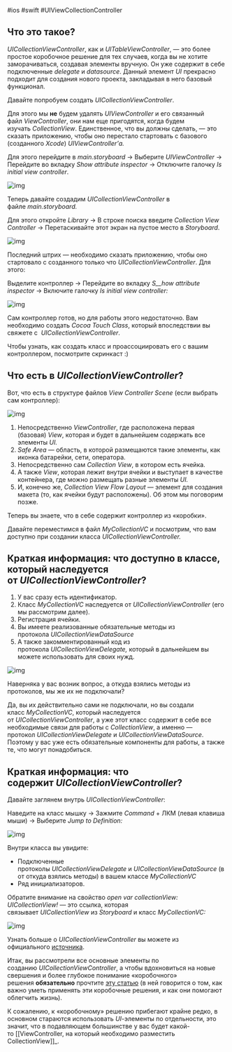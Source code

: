 #ios #swift #UIViewCollectionController

## **Что это такое?** 

_UICollectionViewController_, как и _UITableViewController_, — это более простое коробочное решение для тех случаев, когда вы не хотите заморачиваться, создавая элементы вручную. Он уже содержит в себе подключенные _delegate_ и _datasource_. Данный элемент _UI_ прекрасно подходит для создания нового проекта, закладывая в него базовый функционал.

Давайте попробуем создать _UICollectionViewController_.

Для этого мы **не** будем удалять _UIViewController_ и его связанный файл _ViewController_, они нам еще пригодятся, когда будем изучать _CollectionView_. Единственное, что вы должны сделать, — это сказать приложению, чтобы оно перестало стартовать с базового (созданного _Xcode_) _UIViewController’а._

Для этого перейдите в _main.storyboard_ → Выберите _UIViewController_ → Перейдите во вкладку _Show attribute inspector_ → Отключите галочку _Is initial view controller_.

![img](https://lms-cdn.skillfactory.ru/assets/courseware/v1/290523920a17b2b4784a5a4d14f1c5c6/asset-v1:SkillFactory+iOS-2.0+2021+type@asset+block/ios_m23_u3_p1.png)


  

Теперь давайте создадим _UICollectionViewController_ в файле _main.storyboard._

Для этого откройте _Library_ → В строке поиска введите _Collection View Controller_ → Перетаскивайте этот экран на пустое место в _Storyboard_.

![img](https://lms-cdn.skillfactory.ru/assets/courseware/v1/fe12f10bf3456b36fa8ce3ee564d3f4f/asset-v1:SkillFactory+iOS-2.0+2021+type@asset+block/ios_m23_u3_p4.png)

  

Последний штрих — необходимо сказать приложению, чтобы оно стартовало с созданного только что _UICollectionViewController_. Для этого:

Выделите контроллер → Перейдите во вкладку _S__how attribute inspector_ → Включите галочку _Is initial view controller:_

![img](https://lms-cdn.skillfactory.ru/assets/courseware/v1/2b1efae5233a54463dfcf15e25ba5377/asset-v1:SkillFactory+iOS-2.0+2021+type@asset+block/ios_m23_u3_p5.png)

  

Сам контроллер готов, но для работы этого недостаточно. Вам необходимо создать _Cocoa Touch Class_, который впоследствии вы свяжете с  _UICollectionViewController_.

Чтобы узнать, как создать класс и проассоциировать его с вашим контроллером, посмотрите скринкаст :)

## **Что есть в _UICollectionViewController_?**

Вот, что есть в структуре файлов _View Controller Scene_ (если выбрать сам контроллер):

![img](https://lms-cdn.skillfactory.ru/assets/courseware/v1/cadf3460b01a02c78fcbe055b9845922/asset-v1:SkillFactory+iOS-2.0+2021+type@asset+block/ios_m23_u3_p10.png)

  

1. Непосредственно _ViewController_, где расположена первая (базовая) _View_, которая и будет в дальнейшем содержать все элементы _UI._
2. _Safe Area_ — область, в которой размещаются такие элементы, как иконка батарейки, сети, оператора.
3. Непосредственно сам _Collection View_, в котором есть ячейка.
4. А также _View_, которая лежит внутри ячейки и выступает в качестве контейнера, где можно размещать разные элементы _UI._
5. И, конечно же, _Collection View Flow Layout_ — элемент для создания макета (то, как ячейки будут расположены). Об этом мы поговорим позже.

Теперь вы знаете, что в себе содержит контроллер из «коробки».

Давайте переместимся в файл _MyCollectionVC_ и посмотрим, что вам доступно при создании класса _UICollectionViewController._

## **Краткая информация: что доступно в классе, который наследуется от _UICollectionViewController_?**

1. У вас сразу есть идентификатор.
2. Класс _MyCollectionVC_ наследуется от _UICollectionViewController_ (его мы рассмотрим далее).
3. Регистрация ячейки.
4. Вы имеете реализованные обязательные методы из протокола _UICollectionViewDataSource_
5. А также закомментированный код из протокола _UICollectionViewDelegate,_ который в дальнейшем вы можете использовать для своих нужд.

![img](https://lms-cdn.skillfactory.ru/assets/courseware/v1/3c38147df15e636808c729cd43807832/asset-v1:SkillFactory+iOS-2.0+2021+type@asset+block/ios_m23_u3_p11.png)

  

Наверняка у вас возник вопрос, а откуда взялись методы из протоколов, мы же их не подключали? 

Да, вы их действительно сами не подключали, но вы создали класс _MyCollectionVC_, который наследуется от _UICollectionViewController_, а уже этот класс содержит в себе все необходимые связи для работы с _CollectionView_, а именно — протокол _UICollectionViewDelegate_ и _UICollectionViewDataSource_. Поэтому у вас уже есть обязательные компоненты для работы, а также те, что могут понадобиться.

## **Краткая информация: что содержит _UICollectionViewController_?**

Давайте заглянем внутрь _UICollectionViewController_:

Наведите на класс мышку → Зажмите _Command_ + ЛКМ (левая клавиша мыши) → Выберите _Jump to Definition:_

![img](https://lms-cdn.skillfactory.ru/assets/courseware/v1/65bf11cbf9894a4daa4c482a551c6ddb/asset-v1:SkillFactory+iOS-2.0+2021+type@asset+block/ios_m23_u3_p12.png)

  

Внутри класса вы увидите:

- Подключенные протоколы _UICollectionViewDelegate_ и _UICollectionViewDataSource_ (вот откуда взялись методы) в вашем классе _MyCollectionVC_
- Ряд инициализаторов.

Обратите внимание на свойство _open var collectionView: UICollectionView!_ — это ссылка, которая связывает _UICollectionView_ из _Storyboard_ и класс _MyCollectionVC:_

![img](https://lms-cdn.skillfactory.ru/assets/courseware/v1/64f7cad51794f0307a07e71dd84cc06c/asset-v1:SkillFactory+iOS-2.0+2021+type@asset+block/ios_m23_u3_p13.png)

  

Узнать больше о _UICollectionViewController_ вы можете из официального [источника](https://developer.apple.com/documentation/uikit/uicollectionviewcontroller).

Итак, вы рассмотрели все основные элементы по созданию _UICollectionViewController_, а чтобы вдохновиться на новые свершения и более глубокое понимание «коробочного» решения **обязательно** прочтите [эту статью](https://habr.com/ru/post/311064/) (в ней говорится о том, как важно уметь применять эти коробочные решения, и как они помогают облегчить жизнь).

К сожалению, к «коробочному» решению прибегают крайне редко, в основном стараются использовать _UI_-элементы по отдельности, это значит, что в подавляющем большинстве у вас будет какой-то [[ViewController,  на который необходимо разместить  CollectionView]]_.


